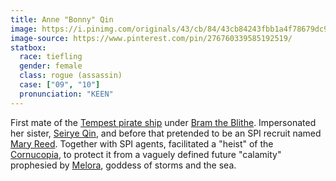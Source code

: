 ```yaml
---
title: Anne "Bonny" Qin
image: https://i.pinimg.com/originals/43/cb/84/43cb84243fbb1a4f78679dc9e644a332.jpg
image-source: https://www.pinterest.com/pin/276760339585192519/
statbox:
  race: tiefling
  gender: female
  class: rogue (assassin)
  case: ["09", "10"]
  pronunciation: "KEEN"
---
```


First mate of the [Tempest pirate ship](../relics/tempest) under [Bram the Blithe](bram-the-blithe). Impersonated her sister, [Seirye Qin](seirye-qin), and before that pretended to be an SPI recruit named [Mary Reed](mary-reed). Together with SPI agents, facilitated a "heist" of the [Cornucopia](../relics/cornucopia), to protect it from a vaguely defined future "calamity" prophesied by [Melora](melora), goddess of storms and the sea.
